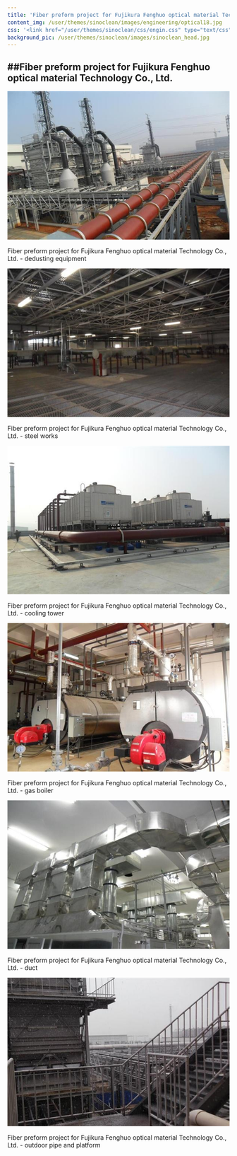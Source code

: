 ```yaml
---
title: 'Fiber preform project for Fujikura Fenghuo optical material Technology Co., Ltd.'
content_img: /user/themes/sinoclean/images/engineering/optical18.jpg
css: '<link href="/user/themes/sinoclean/css/engin.css" type="text/css" rel="stylesheet" />'
background_pic: /user/themes/sinoclean/images/sinoclean_head.jpg
---
```


##Fiber preform project for Fujikura Fenghuo optical material Technology Co., Ltd.
---

![Pic1](/user/themes/sinoclean/images/engineering/optical19.jpg)


Fiber preform project for Fujikura Fenghuo optical material Technology Co., Ltd. - dedusting equipment


![Pic2](/user/themes/sinoclean/images/engineering/optical20.jpg)


Fiber preform project for Fujikura Fenghuo optical material Technology Co., Ltd. - steel works

![Pic3](/user/themes/sinoclean/images/engineering/optical21.jpg)


Fiber preform project for Fujikura Fenghuo optical material Technology Co., Ltd. - cooling tower


![Pic4](/user/themes/sinoclean/images/engineering/optical22.jpg)


Fiber preform project for Fujikura Fenghuo optical material Technology Co., Ltd. - gas boiler


![Pic5](/user/themes/sinoclean/images/engineering/optical23.jpg)


Fiber preform project for Fujikura Fenghuo optical material Technology Co., Ltd. - duct

![Pic6](/user/themes/sinoclean/images/engineering/optical24.jpg)


Fiber preform project for Fujikura Fenghuo optical material Technology Co., Ltd. - outdoor pipe and platform
